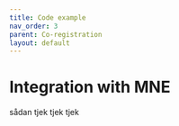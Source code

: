 ```yaml
---
title: Code example
nav_order: 3
parent: Co-registration
layout: default
---
```



# Integration with MNE
sådan tjek tjek tjek